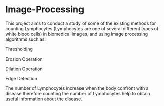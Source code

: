 # Image-Processing
This project aims to conduct a study of some of the existing methods for counting Lymphocytes (Lymphocytes are one of several different types of white blood cells) in biomedical images, and using image processing algorithms such as:

Thresholding

Erosion Operation

Dilation Operation

Edge Detection

The number of Lymphocytes increase when the body confront with a disease therefore counting the number of Lymphocytes help to obtain useful information about the disease.

